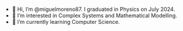- 👋 Hi, I’m @miguelmoreno87. I graduated in Physics on July 2024.
- 👀 I’m interested in Complex Systems and Mathematical Modelling.
- 🌱 I’m currently learning Computer Science.
